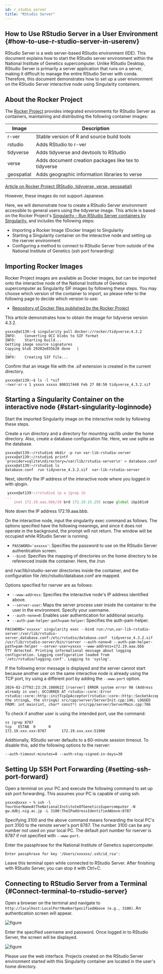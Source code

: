 ```yaml
---
id: r_studio_server
title: "RStudio Server"
---
```


## How to Use RStudio Server in a User Environment {#how-to-use-r-studio-server-in-userenv}

RStudio Server is a web server-based RStudio environment (IDE). This document explains how to start the RStudio server environment within the National Institute of Genetics supercomputer. Unlike RStudio Desktop, RStudio Server is primarily a server application that runs on a server, making it difficult to manage the entire RStudio Server with conda. Therefore, this document demonstrates how to set up a user environment on the RStudio Server interactive node using Singularity containers.

## About the Rocker Project

The [Rocker Project](https://rocker-project.org/) provides integrated environments for RStudio Server as containers, maintaining and distributing the following container images:

| Image        | Description                                         |
|--------------|-----------------------------------------------------|
| r-ver        | Stable version of R and source build tools         |
| rstudio      | Adds RStudio to r-ver                               |
| tidyverse    | Adds tidyverse and devtools to RStudio              |
| verse        | Adds document creation packages like tex to tidyverse |
| geospatial   | Adds geographic information libraries to verse      |

[Article on Rocker Project (RStudio, tidyverse, verse, geospatial)](https://rocker-project.org/images/versioned/rstudio.html)

However, these images do not support Japanese.

Here, we will demonstrate how to create a RStudio Server environment accessible to general users using the tidyverse image. This article is based on the Rocker Project's
[Singularity - Run RStudio Server containers by Singularity.](https://rocker-project.org/use/singularity.html) and includes the following steps:
- Importing a Rocker Image (Docker Image) to Singularity
- Starting a Singularity container on the interactive node and setting up the rserver environment
- Configuring a method to connect to RStudio Server from outside of the National Institute of Genetics (ssh port forwarding)

## Importing Rocker Images

Rocker Project images are available as Docker images, but can be imported onto the interactive node of the National Institute of Genetics supercomputer as Singularity SIF images by following these steps. You may choose which version of the container to import, so please refer to the following page to decide which version to use:

- [Repository of Docker files published by the Rocker Project](https://github.com/rocker-org/rocker-versioned2/tree/master/dockerfiles)

This article demonstrates how to obtain the image for tidyverse version 4.3.2.
```
yxxxx@at139:~$ singularity pull docker://rocker/tidyverse:4.3.2
INFO:    Converting OCI blobs to SIF format
INFO:    Starting build...
Getting image source signatures
Copying blob 29202e855b20 done   | 
...
INFO:    Creating SIF file...
```
Confirm that an image file with the .sif extension is created in the current directory.

```
yxxxx@at139:~$ ls -l *sif
-rwxr-xr-x 1 yxxxx xxxxx 800317440 Feb 27 08:50 tidyverse_4.3.2.sif
```

## Starting a Singularity Container on the interactive node {#start-singularity-loginnode}

Start the imported Singularity image on the interactive node by following these steps.

Create a run directory and a directory for mounting var/lib under the home directory. Also, create a database configuration file. Here, we use sqlite as the database.
```
yxxxx@at139:~/rstudio$ mkdir -p run var-lib-rstudio-server
yxxxx@at139:~/rstudio$ printf 'provider=sqlite\ndirectory=/var/lib/rstudio-server\n' > database.conf 
yxxxx@at139:~/rstudio$ ls
database.conf  run tidyverse_4.3.2.sif  var-lib-rstudio-server

```
Next, identify the IP address of the interactive node where you logged in with qlogin.

```js
 yxxxx@at139:~/rstudio$ ip a |grep ib
...
    inet 172.19.aaa.bbb/20 brd 172.19.15.255 scope global ibp161s0
```
Note down the IP address 172.19.aaa.bbb.

On the interactive node, input the singularity exec command as follows. The options specified have the following meanings, and since it does not operate in the background, the prompt will not return. The window will be occupied while RStudio Server is running.

- `PASSWORD='xxxxxx'`: Specifies the password to use on the RStudio Server authentication screen.
- `--bind`: Specifies the mapping of directories on the home directory to be referenced inside the container. Here, the /run

 and /var/lib/rstudio-server directories inside the container, and the configuration file /etc/rstudio/database.conf are mapped.

Options specified for rserver are as follows:
- `--www-address`: Specifies the interactive node's IP address identified above.
- `--server-user`: Maps the server process user inside the container to the user in the environment. Specify your username.
- `--auth-none=0`: Enables user authentication for additional security.
- `--auth-pam-helper-path=pam-helper`: Specifies the auth-pam-helper.

```
PASSWORD='xxxxxx' singularity exec --bind run:/run,var-lib-rstudio-server:/var/lib/rstudio-server,database.conf:/etc/rstudio/database.conf  tidyverse_4.3.2.sif /usr/lib/rstudio-server/bin/rserver --auth-none=0 --auth-pam-helper-path=pam-helper --server-user=yxxxx --www-address=172.19.aaa.bbb
TTY detected. Printing informational message about logging configuration. Logging configuration loaded from '/etc/rstudio/logging.conf'. Logging to 'syslog'.
```
If the following error message is displayed and the server cannot start because another user on the same interactive node is already using the TCP port, try using a different port by adding the `--www-port` option.

```
2024-02-27T02:23:29.108062Z [rserver] ERROR system error 98 (Address already in use); OCCURRED AT rstudio::core::Error rstudio::core::http::initTcpIpAcceptor(rstudio::core::http::SocketAcceptorService<rstudio_boost::asio::ip::tcp>&, the string&, the string&) src/cpp/server/ServerInit.cpp:146; LOGGED FROM: int main(int, char* const*) src/cpp/server/ServerMain.cpp:766
```
To check if another user is using the intended port, use the command:

```
ss |grep 8787
tcp   ESTAB  0      0                                            172.19.xxx.xxx:8787       172.19.xxx.xxx:51900 
```

Additionally, RStudio server defaults to a 60-minute session timeout. To disable this, add the following options to the rserver:

```
--auth-timeout-minutes=0 --auth-stay-signed-in-days=30
```

## Setting Up SSH Port Forwarding {#setting-ssh-port-forward}

Open a terminal on your PC and execute the following command to set up ssh port forwarding. This assumes your PC is capable of using ssh.
```
yxxxx@xxxx ~ % ssh -l YourUserNameAtTheNationalInstituteOfGeneticsSupercomputer -N gw.ddbj.nig.ac.jp -L 3100:TheIPaddressIdentifiedAbove:8787
```
Specifying 3100 and the above command means forwarding the local PC's port 3100 to the remote server's port 8787. The number 3100 can be any number not used on your local PC. The default port number for rserver is 8787 if not specified with `--www-port`.

Enter the passphrase for the National Institute of Genetics supercomputer.
```
Enter passphrase for key '/Users/xxxxxx/.ssh/id_rsa': 
```
Leave this terminal open while connected to RStudio Server. After finishing with RStudio Server, you can stop it with Ctrl+C.

## Connecting to RStudio Server from a Terminal {#Connect-terminal-to-rstudio-server}

Open a browser on the terminal and navigate to `http://localhost:LocalPortNumberSpecifiedAbove (e.g., 3100)`. An authentication screen will appear.

![figure](rstudio_server1.png)

Enter the specified username and password. Once logged in to RStudio Server, the screen will be displayed.

![figure](rstudio_server2.png)

Please use the web interface. Projects created on the RStudio Server environment started with this Singularity container are located in the user's home directory.
